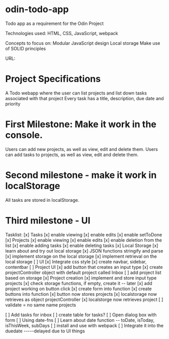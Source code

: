 # odin-todo-app
Todo app as a requirement for the Odin Project

Technologies used: HTML, CSS, JavaScript, webpack

Concepts to focus on: 
Modular JavaScript design
Local storage
Make use of SOLID principles

URL:




# Project Specifications
A Todo webapp  where the user can list projects and list down tasks associated with that project
Every task has a title, description, due date and priority

# First Milestone: Make it work in the console.
Users can add new projects, as well as view, edit and delete them.
Users can add tasks to projects, as well as view, edit and delete them.
# Second milestone - make it work in localStorage
All tasks are stored in localStorage.
# Third milestone - UI

Tasklist:
[x] Tasks
 [x] enable viewing
 [x] enable edits
 [x] enable setToDone
[x] Projects
 [x] enable viewing
 [x] enable edits
 [x] enable deletion from the list
 [x] enable adding tasks
 [x] enable deleting tasks
[x] Local Storage
 [x] learn about and try out local storage
 [x] JSON functions stringify and parse
 [x] implement storage on the local storage
 [x] implement retrieval on the local storage
[ ] UI
 [x] Integrate css style
 [x] create navbar, sidebar, contentbar
 [ ] Project UI
  [x] add button that creates an input type
  [x] create projectController object with default project called Inbox
  [ ] add project list based on storage
 [x] Project creation
  [x] implement and store input type projects
  [x] check storage functions, if empty, create it -- later
 [x] add project working on button click
  [x] create form into function
  [x] create buttons into function
  [x] button now stores projects
  [x] localstorage now retrieves as object projectController
  [x] localstorge now retrieves project
  [ ] validate = no same name projects

[ ] Add tasks for inbox
 [ ] create table for tasks?
[ ] Open dialog box with form
[ ] Using date-fns
 [ ] Learn about date function -- toDate, isToday, isThisWeek, subDays
 [ ] install and use with webpack
 [ ] Integrate it into the duedate
 -----delayed due to UI things


